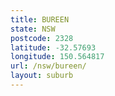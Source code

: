 ```yaml
---
title: BUREEN
state: NSW
postcode: 2328
latitude: -32.57693
longitude: 150.564817
url: /nsw/bureen/
layout: suburb
---
```


